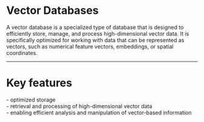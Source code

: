 


# Vector Databases

<div v-click>
A vector database is a specialized type of database that is designed to efficiently store, manage, and process high-dimensional vector data. It is specifically optimized for working with data that can be represented as vectors, such as numerical feature vectors, embeddings, or spatial coordinates.
</div>


---

# Key features

<div v-click>
- optimized storage
</div>
<div v-click="2">
- retrieval and processing of high-dimensional vector data
</div>
<div v-click="3">
- enabling efficient analysis and manipulation of vector-based information
</div>
